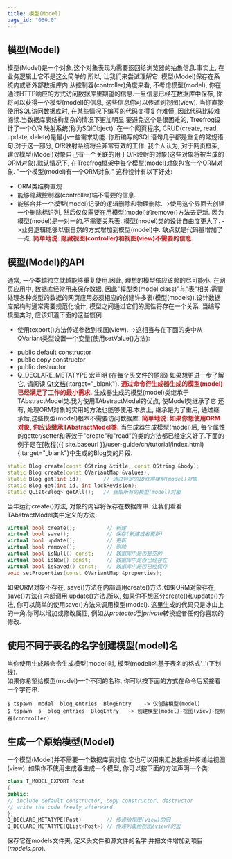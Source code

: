 ```yaml
---
title: 模型(Model)
page_id: "060.0"
---
```

## 模型(Model)
模型(Model)是一个对象,这个对象表现为需要返回给浏览器的抽象信息.事实上, 在业务逻辑上它不是这么简单的.所以, 让我们来尝试理解它.
模型(Model)保存在系统内或者外部数据库内.从控制器(controller)角度来看, 不考虑模型(model), 你在通过HTTP响应的方式访问数据库里期望的信息.一旦信息已经在数据库中保存, 你将可以获得一个模型(model)的信息, 这些信息你可以传递到视图(view).
当你直接使用SQL访问数据库时, 在某些情况下编写的代码变得复杂难懂, 因此代码比较难阅读.当数据库表结构复杂的情况下更加明显.要避免这个是很困难的, Treefrog设计了一个O/R 映射系统(称为SQlObject).
在一个网页程序, CRUD(create, read, update, delete)是最小一些需求功能. 你所编写的SQL语句几乎都是重复的常规语句.对于这一部分, O/R映射系统将会非常有效的工作.
我个人认为, 对于网页框架, 建议模型(Model)对象自己有一个关联的用于O/R映射的对象(这些对象将被当成的ORM对象).默认情况下, 在Treefrog框架中每个模型(model)对象包含一个ORM对象.
"一个模型(model)有一个ORM对象."
这种设计有以下好处:
* ORM类结构直观
* 能够隐藏控制器(controller)端不需要的信息.
* 能够合并一个模型(model)记录的逻辑删除和物理删除.  ->使用这个界面去创建一个删除标识列, 然后仅仅需要在用模型(model)的remove()方法去更新.
因为模型(model)是一对一的,不需要关系表. 模型(model)类的设计自由度更大了. ->业务逻辑能够以很自然的方式增加到模型(model)中.
缺点就是代码量增加了一点.
<span style="color: #b22222">**简单地说: 隐藏视图(controller)和视图(view)不需要的信息.** </span>
## 模型(Model)的API
通常, 一个类越独立就越能够重复使用.因此, 理想的模型依应该赖的尽可能小.
在网页应用中, 数据库经常用来保存数据, 因此"模型类(model class)"与"表"相关.需要处理各种类型的数据的网页应用必须相应的创建许多表(模型(models)).设计数据库架构时通常需要规范化设计, 模型之间通过它们的属性将存在一个关系.
当编写模型类时, 应该知道下面的这些惯例.
* 使用texport()方法传递参数到视图(view). ->这相当与在下面的类中从QVariant类型设置一个变量(使用setValue()方法):
- public default constructor
- public copy constructor 
- public destructor
- Q_DECLARE_METATYPE 宏声明 (在每个头文件的尾部)
如果想更进一步了解它, 请阅读 [Qt文档](http://doc.qt.io/qt-5/qmetatype.html){:target="_blank"}.
<span style="color: #b22222">**通过命令行生成器生成的模型(model)已经满足了工作的最小需求.** </span>
生成器生成的模型(model)类继承于TAbstractModel类.我为使用TAbstractModel的优点, 使Model类继承了它.还有, 处理ORM对象的实用的方法也能够使用.本质上, 继承是为了重用, 通过继承后,这些模型(model)根本不需要访问数据库. 
<span style="color: #b22222">**简单地说: 如果你想使用ORM对象, 你应该继承TAbstractModel类.** </span>
当生成器生成模型(model)后, 每个属性的getter/setter和等效于"create"和"read"的类的方法都已经定义好了.下面的例子是在[教程({{ site.baseurl }}/user-guide/cn/tutorial/index.html){:target="_blank"}中生成的Blog类的片段.
```c++
static Blog create(const QString &title, const QString &body);
static Blog create(const QVariantMap &values);
static Blog get(int id);       // 通过特定的ID获得模型(model)对象
static Blog get(int id, int lockRevision); 
static QList<Blog> getAll();   // 获取所有的模型(model)对象
```
当年运行create()方法, 对象的内容将保存在数据库中.
让我们看看TAbstractModel类中定义的方法:
```c++
virtual bool create();          // 新建
virtual bool save();            // 保存(新建或者更新)
virtual bool update();          // 更新
virtual bool remove();          // 删除
virtual bool isNull() const;    // 数据库中是否是空的
virtual bool isNew() const;     // 数据库中是否已经存在
virtual bool isSaved() const;   // 数据库中是否已经保存
void setProperties(const QVariantMap &properties);
```
如果ORM对象不存在, save()方法在内部调用create()方法.如果ORM对象存在, save()方法在内部调用 update()方法.所以, 如果你不想区分create()和update()方法, 你可以简单的使用save()方法来调用模型(model).
这里生成的代码只是冰山上的一角.你可以增加或修改属性, 例如从*protected*到*private*转换或者任何你喜欢的修改.
## 使用不同于表名的名字创建模型(model)名
当你使用生成器命令生成模型(model)时, 模型(model)名基于表名的格式'_'(下划线). <br>
如果你希望给模型(model)一个不同的名称, 你可以按下面的方式在命令后紧接着一个字符串: 
```
$ tspawn  model  blog_entries  BlogEntry    -> 仅创建模型(model)
$ tspawn  s  blog_entries  BlogEntry   -> 创建模型(model)-视图(view)-控制器(controller)
```
## 生成一个原始模型(Model)
一个模型(Model)并不需要一个数据库表对应.它也可以用来汇总数据并传递给视图(view).
如果你不使用生成器生成一个模型, 你可以按下面的方法声明一个类:
```c++
class T_MODEL_EXPORT Post
{
public:
// include default constructor, copy constructor, destructor
// write the code freely afterward.
};
Q_DECLARE_METATYPE(Post)        // 传递给视图(view)的宏
Q_DECLARE_METATYPE(QList<Post>) // 传递列表给视图(view)的宏
```
保存它在models文件夹, 定义头文件和源文件的名字 并把文件增加到项目(*models.pro*). 